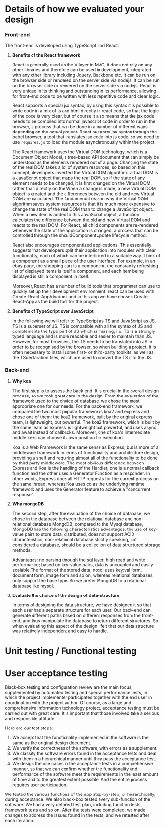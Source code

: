 # Details of how we evaluated your design

### Front-end

The front-end is developed using TypeScript and React.

1. **Benefits of the React framework**

   React is generally used as the V layer in MVC, it does not rely on any other libraries and therefore can be used in development, integrated with any other library including Jquery, Backbone etc. It can be run on the browser side or rendered on the server side via nodejs. It can be run on the browser side or rendered on the server side via nodejs. React is very unique in its thinking and outstanding in its performance, allowing for front-end code to be written with less repetitive code and clear logic.

   React supports a special jsx syntax, by using this syntax it is possible to write code in a mix of js and html directly in react code, so that the logic of the code is very clear, but of course it also means that the jsx code needs to be compiled into normal javascript code in order to run in the browser, a process that can be done in a number of different ways depending on the actual project. React supports jsx syntax through the babel browser, a tool that translates jsx code into js code, so we need to use `requires.js` to load the module asynchronously within the project.

   The React framework uses the Virtual DOM technology, which is a Document Object Model, a tree-based API document that can simply be understood as the elements rendered out of a page. Changing the state of the real DOM takes a lot of system resources, so based on this concept, developers invented the Virtual DOM algorithm. virtual DOM is a JavaScript object that maps the real DOM, so if the state of any element needs to be changed, it is first changed on the Virtual DOM, rather than directly on the When a change is made, a new Virtual DOM object is created and the differences between the old and new Virtual DOM are calculated. The fundamental reason why the Virtual DOM algorithm saves system resources is that it is much more expensive to change the state of the real DOM than to change a JavaScript object. When a new item is added to this JavaScript object, a function calculates the difference between the old and new Virtual DOM and reacts to the real DOM. For React, all child components are re-rendered whenever the state of the application is changed, a process that can be controlled through the shouldComponentUpdate lifecycle method.

   React also encourages componentized applications. This essentially suggests that developers split their application into modules with clear functionality, each of which can be interlinked in a suitable way. Think of a component as a small piece of the user interface. For example, in an ebay page, the shopping cart is a component, the constantly refreshing list of displayed items is itself a component, and each item being displayed is still a component in itself.

   Moreover, React has a number of build tools that programmer can use to quickly set up their development environment. react can be used with Create-React-App/dva/umi and in this app we have chosen Create-React-App as the build tool for the project.

2. **Benefits of TypeScript over JavaSrcipt**

   In the following we will refer to TypeScript as TS and JavaScript as JS. TS is a superset of JS. TS is compatible with all the syntax of JS and complements the type part of JS which is missing, i.e. TS is a strongly typed language and is more readable and easier to maintain than JS. However, for most browsers, the TS needs to be translated into JS in order to be recognised by the browser, so when building a project, it is often necessary to install some first- or third-party toolkits, as well as the TSdeclaration files, which are used to convert the TS into the JS.
   
   

### Back-end

1. **Why koa**

   The first step is to assess the back end. It is crucial in the overall design process, so we took great care in the design. From the evaluation of the framework used to the choice of database, we chose the most appropriate one for our needs. For the back-end framework, we compared the two most popular frameworks koa2 and express and chose one of them: the koa2 framework, built by the original express team, is lightweight, but powerful. The koa2 framework, which is built by the same team as express, is lightweight but powerful, and uses async and await instead of callbacks. Moreover, one of koa's intermediate middle keys can choose its own position for execution.

   Koa is a Web Framework in the same sense as Express, but is more of a middleware framework in terms of functionality and architecture design, providing a shelf and requiring almost all of the functionality to be done by third party middleware. The most obvious difference between Express and Koa is the handling of the Handler, one is a normal callback function and the other uses a Generator Function as a responder. In other words, Express does all HTTP requests for the current process on the same thread, whereas Koa uses co as the underlying runtime framework and uses the Generator feature to achieve a "concurrent response".

2. **Why mongoDB**

   The second step, after the evaluation of the choice of database, we chose in the database between the relational database and non-relational database MongoDB, compared to the Mysql database, MongoDB has the following characteristics advantages: the use of key-value pairs to store data, distributed, does not support ACID characteristics, non-relational database strictly speaking, not considered a database, should be a collection of data structured storage methods.

   Advantages: no parsing through the sql layer, high read and write performance; based on key-value pairs, data is uncoupled and easily scalable.The format of the stored data, nosql uses key:val form, document form, image form and so on, whereas relational databases only support the base type. So we prefer MongoDB to a relational database like mysql.

3. **Evaluate the choice of the design of data-structure**

   In terms of designing the data structure, we have designed it so that each user has a separate structure for each user. Our back-end can generate different paths based on different responses from the front-end, and thus manipulate the database to return different structures. So when evaluating this aspect of the design I felt that our data structure was relatively independent and easy to handle.



# Unit testing / Functional testing



# User acceptance testing

Black-box testing and configuration review are the main focus, supplemented by automated testing and special performance tests, in which the project implementer participates together with the end user in coordination with the project author. Of course, as a large and comprehensive information technology project, acceptance testing must be carried out with great care. It is important that those involved take a serious and responsible attitude.

Here are our test steps:

1. We accept that the functionality implemented in the software is the same as the original design document.
2. We verify the correctness of the software, with errors as a supplement.
3. We classify the software errors found in the acceptance tests and deal with them in a hierarchical manner until they pass the acceptance test.
4. We design the use cases in the acceptance tests in a comprehensive manner, so that we can confirm whether the functionality and performance of the software meet the requirements in the least amount of time and to the greatest extent possible. And the entire process requires user participation.

We tested the various functions of the app step-by-step, or hierarchically, during acceptance. We also black-box tested every sub-function of the software. We had a very detailed test plan, including function tests, framework tests and so on.
After the tests were completed, we made changes to address the issues found in the tests, and we retested after each iteration.